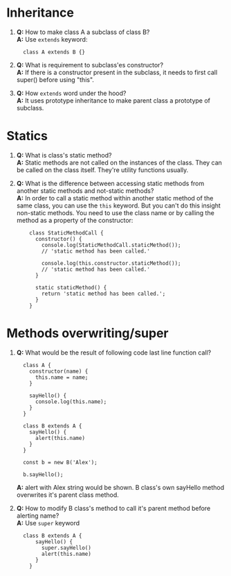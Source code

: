# Inheritance
1) **Q:** How to make class A a subclass of class B?  
**A:** Use ```extends``` keyword:
    ```
      class A extends B {}
    ```

2) **Q:** What is requirement to subclass'es constructor?  
**A:** If there is a constructor present in the subclass, it needs to first call super() before using "this".

3) **Q:** How ```extends``` word under the hood?  
**A:** It uses prototype inheritance to make parent class a prototype of subclass.

# Statics
1) **Q:** What is class's static method?  
**A:** Static methods are not called on the instances of the class. They can be called on the class itself. They're utility functions usually.

2) **Q:** What is the difference between accessing static methods from another static methods and not-static methods?  
**A:** In order to call a static method within another static method of the same class, you can use the ```this``` keyword.
But you can't do this insight non-static methods. You need to use the class name or by calling the method as a property of the constructor:
    ```
        class StaticMethodCall {
          constructor() {
            console.log(StaticMethodCall.staticMethod());
            // 'static method has been called.'

            console.log(this.constructor.staticMethod());
            // 'static method has been called.'
          }

          static staticMethod() {
            return 'static method has been called.';
          }
        }
    ```

# Methods overwriting/super
1) **Q:** What would be the result of following code last line function call?  
    ```
      class A {
        constructor(name) {
          this.name = name;
        }
    
        sayHello() {
          console.log(this.name);
        }
      }
    
      class B extends A {
        sayHello() {
          alert(this.name)
        }
      }
    
      const b = new B('Alex');
    
      b.sayHello();
    ```
    
    **A:** alert with Alex string would be shown. B class's own sayHello method overwrites it's parent class method.

2) **Q:** How to modify B class's method to call it's parent method before alerting name?  
**A:** Use ```super``` keyword
    ```
      class B extends A {
          sayHello() {
            super.sayHello()
            alert(this.name)
          }
        }
    ```